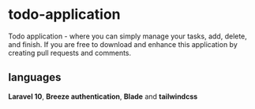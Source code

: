 # todo-application
Todo application - where you can simply manage your tasks, add, delete, and finish. If you are free to download and enhance this application by creating pull requests and comments. 

## languages
**Laravel 10**, **Breeze authentication**, **Blade** and **tailwindcss**
